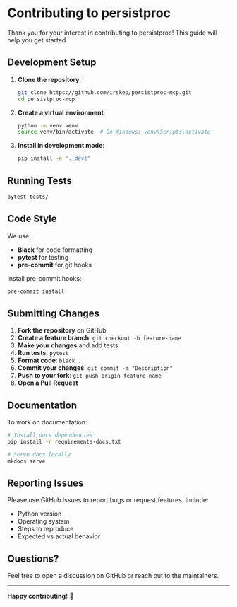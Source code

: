 # Contributing to persistproc

Thank you for your interest in contributing to persistproc! This guide will help you get started.

## Development Setup

1. **Clone the repository**:
   ```bash
   git clone https://github.com/irskep/persistproc-mcp.git
   cd persistproc-mcp
   ```

2. **Create a virtual environment**:
   ```bash
   python -m venv venv
   source venv/bin/activate  # On Windows: venv\Scripts\activate
   ```

3. **Install in development mode**:
   ```bash
   pip install -e ".[dev]"
   ```

## Running Tests

```bash
pytest tests/
```

## Code Style

We use:
- **Black** for code formatting
- **pytest** for testing
- **pre-commit** for git hooks

Install pre-commit hooks:
```bash
pre-commit install
```

## Submitting Changes

1. **Fork the repository** on GitHub
2. **Create a feature branch**: `git checkout -b feature-name`
3. **Make your changes** and add tests
4. **Run tests**: `pytest`
5. **Format code**: `black .`
6. **Commit your changes**: `git commit -m "Description"`
7. **Push to your fork**: `git push origin feature-name`
8. **Open a Pull Request**

## Documentation

To work on documentation:

```bash
# Install docs dependencies
pip install -r requirements-docs.txt

# Serve docs locally
mkdocs serve
```

## Reporting Issues

Please use GitHub Issues to report bugs or request features. Include:
- Python version
- Operating system
- Steps to reproduce
- Expected vs actual behavior

## Questions?

Feel free to open a discussion on GitHub or reach out to the maintainers.

---

**Happy contributing!** 🚀